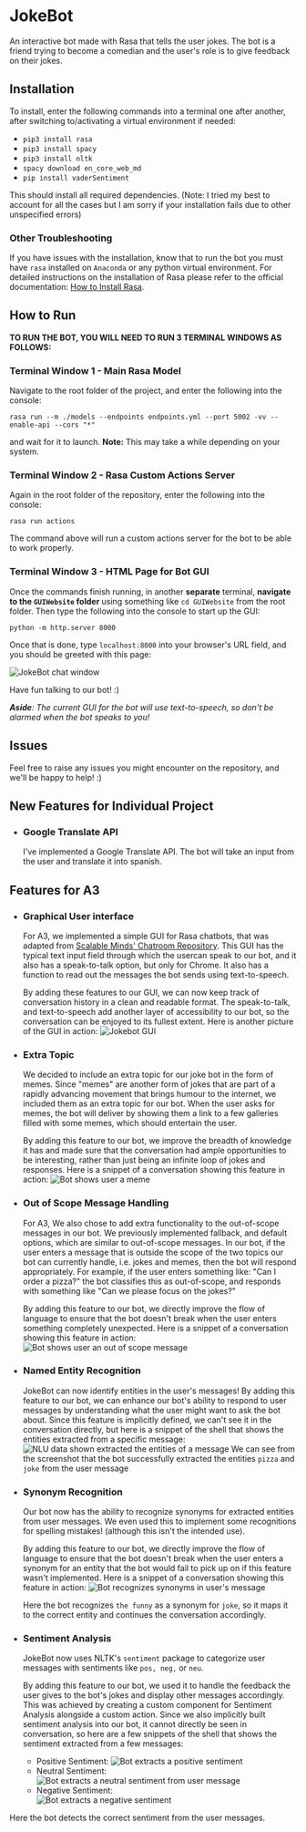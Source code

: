 # JokeBot
An interactive bot made with Rasa that tells the user jokes. The bot is a friend trying to become a comedian and the user's role is to give feedback on their jokes. 

## Installation

To install, enter the following commands into a terminal one after another, after switching to/activating a virtual environment if needed:
- `pip3 install rasa`
- `pip3 install spacy`
- `pip3 install nltk`
- `spacy download en_core_web_md`
- `pip install vaderSentiment`
  
This should install all required dependencies. (Note: I tried my best to account for all the cases but I am sorry if your installation fails due to 
other unspecified errors)

### Other Troubleshooting
If you have issues with the installation, know that to run the bot you must have `rasa` installed on `Anaconda` or any python virtual environment.
For detailed instructions on the installation of Rasa please refer to the official documentation: [How to Install Rasa](https://rasa.com/docs/rasa/installation/).


## How to Run
**TO RUN THE BOT, YOU WILL NEED TO RUN 3 TERMINAL WINDOWS AS FOLLOWS:**

### Terminal Window 1 - Main Rasa Model
 Navigate to the root folder of the project, and enter the following into the console:

 `rasa run --m ./models --endpoints endpoints.yml --port 5002 -vv --enable-api --cors "*"` 
 
and wait for it to launch. **Note:** This may take a while depending on your system.


### Terminal Window 2 - Rasa Custom Actions Server 
Again in the root folder of the repository, enter the following into the console:

`rasa run actions`

The command above will run a custom actions server for the bot to be able to work properly.

### Terminal Window 3 - HTML Page for Bot GUI
Once the commands finish running, in another **separate** terminal, 
**navigate to the `GUIWebsite` folder** using something like `cd GUIWebsite` from the root folder.
Then type the following into the console to start up the GUI: 

`python -m http.server 8000`

Once that is done, type `localhost:8000` into your browser's URL field, and you should be greeted
with this page:

![JokeBot chat window](images/botchat.png)

Have fun talking to our bot! :)

_**Aside**: The current GUI for the bot will use text-to-speech, so don't be alarmed when the bot speaks to you!_

## Issues
 Feel free to raise any issues you might encounter on the repository, and we'll be happy to help! :)

## New Features for Individual Project
  - ### Google Translate API
    I've implemented a Google Translate API. The bot will take an input from the user and translate it into spanish. 

## Features for A3
 - ### Graphical User interface
   For A3, we implemented a simple GUI for Rasa chatbots, that was adapted from [Scalable Minds' Chatroom Repository](https://github.com/scalableminds/chatroom).
   This GUI has the typical text input field through which the usercan speak to our bot, and it also has a speak-to-talk option, but only for Chrome.
   It also has a function to read out the messages the bot sends using text-to-speech.
   
   By adding these features to our GUI, we can now keep track of conversation history in a clean and readable format. The speak-to-talk, and text-to-speech add
another layer of accessibility to our bot, so the conversation can be enjoyed to its fullest extent. Here is another picture of the GUI in action:
   ![Jokebot GUI](images/botchat.png)

 - ### Extra Topic
   We decided to include an extra topic for our joke bot in the form of memes. Since "memes" are another form of jokes that are part of a rapidly
   advancing movement that brings humour to the internet, we included them as an extra topic for our bot. When the user asks for memes, the bot will deliver by 
   showing them a link to a few galleries filled with some memes, which should entertain the user. 
   
   By adding this feature to our bot, we improve the breadth of knowledge it has and made sure that the conversation had ample opportunities to be interesting,
   rather than just being an infinite loop of jokes and responses. Here is a snippet of a conversation showing this feature in action:
   ![Bot shows user a meme](images/botmeme.png)
   
 - ### Out of Scope Message Handling
   For A3, We also chose to add extra functionality to the out-of-scope messages in our bot. We previously implemented fallback, and default options,
   which are similar to out-of-scope messages. In our bot, if the user enters a message that is outside the scope of the two topics our bot can currently handle,
   i.e. jokes and memes, then the bot will respond appropriately. For example, if the user enters something like: "Can I order a pizza?" the bot classifies this as 
   out-of-scope, and responds with something like "Can we please focus on the jokes?"
   
   By adding this feature to our bot, we directly improve the flow of language to ensure that the bot doesn't break when the user enters something
   completely unexpected. Here is a snippet of a conversation showing this feature in action:
   ![Bot shows user an out of scope message](images/botoos.png)
  
- ### Named Entity Recognition
   JokeBot can now identify entities in the user's messages! By adding this feature to our bot, we can enhance our bot's ability to respond to user messages
   by understanding what the user might want to ask the bot about. Since this feature is implicitly defined, we can't see it in the conversation directly, but here is a snippet of the shell
   that shows the entities extracted from a specific message:
   ![NLU data shown extracted the entities of a message](images/botentities.png) 
  We can see from the screenshot that the bot successfully extracted the entities `pizza` and `joke` from the user message
 - ### Synonym Recognition
   Our bot now has the ability to recognize synonyms for extracted entities from user messages. We even used this to implement some recognitions for spelling mistakes!
   (although this isn't the intended use).

   By adding this feature to our bot, we directly improve the flow of language to ensure that the bot doesn't break when the user enters a synonym for 
   an entity that the bot would fail to pick up on if this feature wasn't implemented. Here is a snippet of a conversation showing this feature in action:
   ![Bot recognizes synonyms in user's message](images/botsynonym.png)
   
   Here the bot recognizes `the funny` as a synonym for `joke`, so it maps it to the correct entity and continues the conversation accordingly.
 - ### Sentiment Analysis
   JokeBot now uses NLTK's `sentiment` package to categorize user messages with sentiments like `pos, neg,` or `neu`. 

   By adding this feature to our bot, we used it to handle the feedback the user gives to the bot's jokes and display other messages
   accordingly. This was achieved by creating a custom component for Sentiment Analysis alongside a custom action. Since we also implicitly built sentiment analysis into our bot, 
   it cannot directly be seen in conversation, so here are a few snippets of the shell that shows the sentiment extracted from a few messages:
   - Positive Sentiment:
   ![Bot extracts a positive sentiment](images/botsentimentpos.png)
   - Neutral Sentiment:  
   ![Bot extracts a neutral sentiment from user message](images/botsentimentneu.png)
   - Negative Sentiment:  
   ![Bot extracts a negative sentiment](images/botsentimentneg.png)

Here the bot detects the correct sentiment from the user messages.
